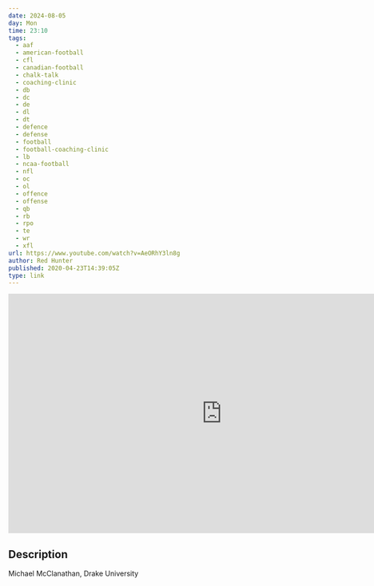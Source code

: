 ```yaml
---
date: 2024-08-05
day: Mon
time: 23:10
tags:
  - aaf
  - american-football
  - cfl
  - canadian-football
  - chalk-talk
  - coaching-clinic
  - db
  - dc
  - de
  - dl
  - dt
  - defence
  - defense
  - football
  - football-coaching-clinic
  - lb
  - ncaa-football
  - nfl
  - oc
  - ol
  - offence
  - offense
  - qb
  - rb
  - rpo
  - te
  - wr
  - xfl
url: https://www.youtube.com/watch?v=AeORhY3ln8g
author: Red Hunter
published: 2020-04-23T14:39:05Z
type: link
---
```


<iframe width="854" height="480" src="https://www.youtube.com/embed/AeORhY3ln8g" frameborder="0" allowfullscreen></iframe>

## Description
Michael McClanathan, Drake University